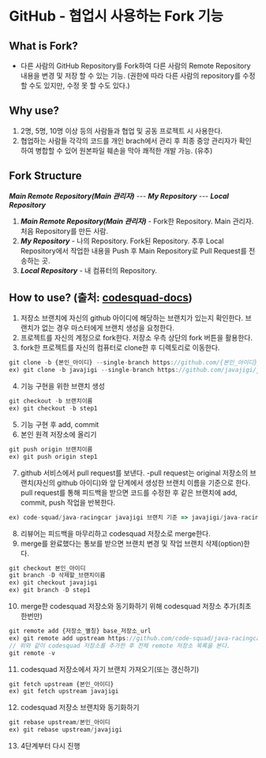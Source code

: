 # GitHub - 협업시 사용하는 Fork 기능


## What is Fork?

- 다른 사람의 GitHub Repository를 Fork하여 다른 사람의 Remote Repository 내용을 변경 및 저장 할 수 있는 기능. (권한에 따라 다른 사람의 repository를 수정 할 수도 있지만, 수정 못 할 수도 있다.)


## Why use?

1. 2명, 5명, 10명 이상 등의 사람들과 협업 및 공동 프로젝트 시 사용한다.
2. 협업하는 사람들 각각의 코드를 개인 brach에서 관리 후 최종 중앙 관리자가 확인 하여 병합할 수 있어 원본파일 훼손을 막아 쾌적한 개발 가능. (유추)


## Fork Structure

***Main Remote Repository(Main 관리자)*** --- ***My Repository*** --- ***Local Repository***
1. ***Main Remote Repository(Main 관리자)*** - Fork한 Repository. Main 관리자. 처음 Repository를 만든 사람.
2. ***My Repository*** - 나의 Repository. Fork된 Repository. 추후 Local Repository에서 작업한 내용을 Push 후 Main Repository로 Pull Request를 전송하는 곳.
3. ***Local Repository*** - 내 컴퓨터의 Repository.


## How to use? (출처: [codesquad-docs](https://github.com/code-squad/codesquad-docs/tree/master/codereview))

1. 저장소 브랜치에 자신의 github 아이디에 해당하는 브랜치가 있는지 확인한다. 브랜치가 없는 경우 마스터에게 브랜치 생성을 요청한다. 
2. 프로젝트를 자신의 계정으로 fork한다. 저장소 우측 상단의 fork 버튼을 활용한다.
3. fork한 프로젝트를 자신의 컴퓨터로 clone한 후 디렉토리로 이동한다.

```js
git clone -b {본인_아이디} --single-branch https://github.com/{본인_아이디}/{저장소 아이디}
ex) git clone -b javajigi --single-branch https://github.com/javajigi/java-racingcar
```
4. 기능 구현을 위한 브랜치 생성

```js
git checkout -b 브랜치이름
ex) git checkout -b step1
```

5. 기능 구현 후 add, commit
6. 본인 원격 저장소에 올리기

```js
git push origin 브랜치이름
ex) git push origin step1
```

7. github 서비스에서 pull request를 보낸다.
    -pull request는 original 저장소의 브랜치(자신의 github 아이디)와 앞 단계에서 생성한 브랜치 이름을 기준으로 한다. pull request를 통해 피드백을 받으면 코드를 수정한 후 같은 브랜치에 add, commit, push 작업을 반복한다.

```js
ex) code-squad/java-racingcar javajigi 브랜치 기준 => javajigi/java-racingcar step1
```

8. 리뷰어는 피드백을 마무리하고 codesquad 저장소로 merge한다.
9. merge를 완료했다는 통보를 받으면 브랜치 변경 및 작업 브랜치 삭제(option)한다.

```js
git checkout 본인_아이디
git branch -D 삭제할_브랜치이름
ex) git checkout javajigi
ex) git branch -D step1
```

10. merge한 codesquad 저장소와 동기화하기 위해 codesquad 저장소 추가(최초 한번만)

```js
git remote add {저장소_별칭} base_저장소_url
ex) git remote add upstream https://github.com/code-squad/java-racingcar.git
// 위와 같이 codesquad 저장소를 추가한 후 전체 remote 저장소 목록을 본다.
git remote -v
```

11. codesquad 저장소에서 자기 브랜치 가져오기(또는 갱신하기)

```js
git fetch upstream {본인_아이디}
ex) git fetch upstream javajigi
```

12. codesquad 저장소 브랜치와 동기화하기

```js
git rebase upstream/본인_아이디
ex) git rebase upstream/javajigi
```

13. 4단계부터 다시 진행